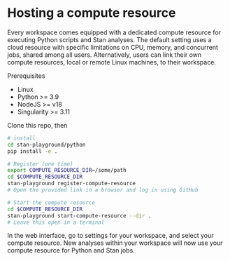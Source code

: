 # Hosting a compute resource

Every workspace comes equipped with a dedicated compute resource for executing Python scripts and Stan analyses. The default setting uses a cloud resource with specific limitations on CPU, memory, and concurrent jobs, shared among all users. Alternatively, users can link their own compute resources, local or remote Linux machines, to their workspace.

Prerequisites

* Linux
* Python >= 3.9
* NodeJS >= v18
* Singularity >= 3.11

Clone this repo, then

```bash
# install
cd stan-playground/python
pip install -e .
```

```bash
# Register (one time)
export COMPUTE_RESOURCE_DIR=/some/path
cd $COMPUTE_RESOURCE_DIR
stan-playground register-compute-resource
# Open the provided link in a browser and log in using GitHub
```

```bash
# Start the compute resource
cd $COMPUTE_RESOURCE_DIR
stan-playground start-compute-resource --dir .
# Leave this open in a terminal
```

In the web interface, go to settings for your workspace, and select your compute resource. New analyses within your workspace will now use your compute resource for Python and Stan jobs.